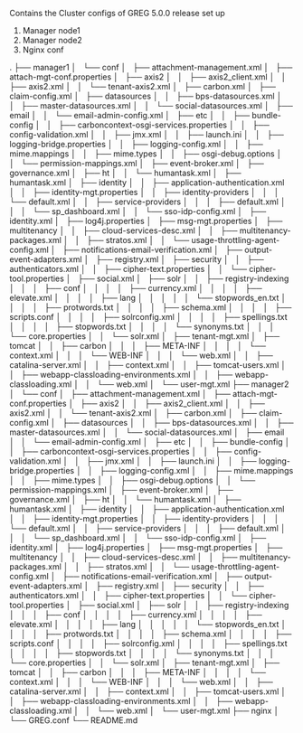 Contains the Cluster configs of GREG 5.0.0 release set up 
1. Manager node1
2. Manager node2
3. Nginx conf

.
├── manager1
│   └── conf
│       ├── attachment-management.xml
│       ├── attach-mgt-conf.properties
│       ├── axis2
│       │   ├── axis2_client.xml
│       │   ├── axis2.xml
│       │   └── tenant-axis2.xml
│       ├── carbon.xml
│       ├── claim-config.xml
│       ├── datasources
│       │   ├── bps-datasources.xml
│       │   ├── master-datasources.xml
│       │   └── social-datasources.xml
│       ├── email
│       │   └── email-admin-config.xml
│       ├── etc
│       │   ├── bundle-config
│       │   ├── carboncontext-osgi-services.properties
│       │   ├── config-validation.xml
│       │   ├── jmx.xml
│       │   ├── launch.ini
│       │   ├── logging-bridge.properties
│       │   ├── logging-config.xml
│       │   ├── mime.mappings
│       │   ├── mime.types
│       │   ├── osgi-debug.options
│       │   └── permission-mappings.xml
│       ├── event-broker.xml
│       ├── governance.xml
│       ├── ht
│       │   └── humantask.xml
│       ├── humantask.xml
│       ├── identity
│       │   ├── application-authentication.xml
│       │   ├── identity-mgt.properties
│       │   ├── identity-providers
│       │   │   └── default.xml
│       │   ├── service-providers
│       │   │   ├── default.xml
│       │   │   └── sp_dashboard.xml
│       │   └── sso-idp-config.xml
│       ├── identity.xml
│       ├── log4j.properties
│       ├── msg-mgt.properties
│       ├── multitenancy
│       │   ├── cloud-services-desc.xml
│       │   ├── multitenancy-packages.xml
│       │   ├── stratos.xml
│       │   └── usage-throttling-agent-config.xml
│       ├── notifications-email-verification.xml
│       ├── output-event-adapters.xml
│       ├── registry.xml
│       ├── security
│       │   ├── authenticators.xml
│       │   ├── cipher-text.properties
│       │   └── cipher-tool.properties
│       ├── social.xml
│       ├── solr
│       │   ├── registry-indexing
│       │   │   ├── conf
│       │   │   │   ├── currency.xml
│       │   │   │   ├── elevate.xml
│       │   │   │   ├── lang
│       │   │   │   │   └── stopwords_en.txt
│       │   │   │   ├── protwords.txt
│       │   │   │   ├── schema.xml
│       │   │   │   ├── scripts.conf
│       │   │   │   ├── solrconfig.xml
│       │   │   │   ├── spellings.txt
│       │   │   │   ├── stopwords.txt
│       │   │   │   └── synonyms.txt
│       │   │   └── core.properties
│       │   └── solr.xml
│       ├── tenant-mgt.xml
│       ├── tomcat
│       │   ├── carbon
│       │   │   ├── META-INF
│       │   │   │   └── context.xml
│       │   │   └── WEB-INF
│       │   │       └── web.xml
│       │   ├── catalina-server.xml
│       │   ├── context.xml
│       │   ├── tomcat-users.xml
│       │   ├── webapp-classloading-environments.xml
│       │   ├── webapp-classloading.xml
│       │   └── web.xml
│       └── user-mgt.xml
├── manager2
│   └── conf
│       ├── attachment-management.xml
│       ├── attach-mgt-conf.properties
│       ├── axis2
│       │   ├── axis2_client.xml
│       │   ├── axis2.xml
│       │   └── tenant-axis2.xml
│       ├── carbon.xml
│       ├── claim-config.xml
│       ├── datasources
│       │   ├── bps-datasources.xml
│       │   ├── master-datasources.xml
│       │   └── social-datasources.xml
│       ├── email
│       │   └── email-admin-config.xml
│       ├── etc
│       │   ├── bundle-config
│       │   ├── carboncontext-osgi-services.properties
│       │   ├── config-validation.xml
│       │   ├── jmx.xml
│       │   ├── launch.ini
│       │   ├── logging-bridge.properties
│       │   ├── logging-config.xml
│       │   ├── mime.mappings
│       │   ├── mime.types
│       │   ├── osgi-debug.options
│       │   └── permission-mappings.xml
│       ├── event-broker.xml
│       ├── governance.xml
│       ├── ht
│       │   └── humantask.xml
│       ├── humantask.xml
│       ├── identity
│       │   ├── application-authentication.xml
│       │   ├── identity-mgt.properties
│       │   ├── identity-providers
│       │   │   └── default.xml
│       │   ├── service-providers
│       │   │   ├── default.xml
│       │   │   └── sp_dashboard.xml
│       │   └── sso-idp-config.xml
│       ├── identity.xml
│       ├── log4j.properties
│       ├── msg-mgt.properties
│       ├── multitenancy
│       │   ├── cloud-services-desc.xml
│       │   ├── multitenancy-packages.xml
│       │   ├── stratos.xml
│       │   └── usage-throttling-agent-config.xml
│       ├── notifications-email-verification.xml
│       ├── output-event-adapters.xml
│       ├── registry.xml
│       ├── security
│       │   ├── authenticators.xml
│       │   ├── cipher-text.properties
│       │   └── cipher-tool.properties
│       ├── social.xml
│       ├── solr
│       │   ├── registry-indexing
│       │   │   ├── conf
│       │   │   │   ├── currency.xml
│       │   │   │   ├── elevate.xml
│       │   │   │   ├── lang
│       │   │   │   │   └── stopwords_en.txt
│       │   │   │   ├── protwords.txt
│       │   │   │   ├── schema.xml
│       │   │   │   ├── scripts.conf
│       │   │   │   ├── solrconfig.xml
│       │   │   │   ├── spellings.txt
│       │   │   │   ├── stopwords.txt
│       │   │   │   └── synonyms.txt
│       │   │   └── core.properties
│       │   └── solr.xml
│       ├── tenant-mgt.xml
│       ├── tomcat
│       │   ├── carbon
│       │   │   ├── META-INF
│       │   │   │   └── context.xml
│       │   │   └── WEB-INF
│       │   │       └── web.xml
│       │   ├── catalina-server.xml
│       │   ├── context.xml
│       │   ├── tomcat-users.xml
│       │   ├── webapp-classloading-environments.xml
│       │   ├── webapp-classloading.xml
│       │   └── web.xml
│       └── user-mgt.xml
├── nginx
│   └── GREG.conf
└── README.md
